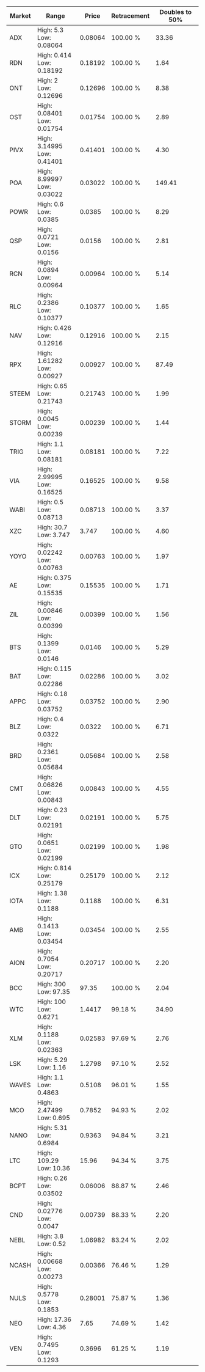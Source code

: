 | Market | Range | Price| Retracement | Doubles to 50% |
| --- | --- | --- | --- | --- |
| ADX | High: 5.3<br />Low: 0.08064 | 0.08064 | 100.00 % | 33.36 |
| RDN | High: 0.414<br />Low: 0.18192 | 0.18192 | 100.00 % | 1.64 |
| ONT | High: 2<br />Low: 0.12696 | 0.12696 | 100.00 % | 8.38 |
| OST | High: 0.08401<br />Low: 0.01754 | 0.01754 | 100.00 % | 2.89 |
| PIVX | High: 3.14995<br />Low: 0.41401 | 0.41401 | 100.00 % | 4.30 |
| POA | High: 8.99997<br />Low: 0.03022 | 0.03022 | 100.00 % | 149.41 |
| POWR | High: 0.6<br />Low: 0.0385 | 0.0385 | 100.00 % | 8.29 |
| QSP | High: 0.0721<br />Low: 0.0156 | 0.0156 | 100.00 % | 2.81 |
| RCN | High: 0.0894<br />Low: 0.00964 | 0.00964 | 100.00 % | 5.14 |
| RLC | High: 0.2386<br />Low: 0.10377 | 0.10377 | 100.00 % | 1.65 |
| NAV | High: 0.426<br />Low: 0.12916 | 0.12916 | 100.00 % | 2.15 |
| RPX | High: 1.61282<br />Low: 0.00927 | 0.00927 | 100.00 % | 87.49 |
| STEEM | High: 0.65<br />Low: 0.21743 | 0.21743 | 100.00 % | 1.99 |
| STORM | High: 0.0045<br />Low: 0.00239 | 0.00239 | 100.00 % | 1.44 |
| TRIG | High: 1.1<br />Low: 0.08181 | 0.08181 | 100.00 % | 7.22 |
| VIA | High: 2.99995<br />Low: 0.16525 | 0.16525 | 100.00 % | 9.58 |
| WABI | High: 0.5<br />Low: 0.08713 | 0.08713 | 100.00 % | 3.37 |
| XZC | High: 30.7<br />Low: 3.747 | 3.747 | 100.00 % | 4.60 |
| YOYO | High: 0.02242<br />Low: 0.00763 | 0.00763 | 100.00 % | 1.97 |
| AE | High: 0.375<br />Low: 0.15535 | 0.15535 | 100.00 % | 1.71 |
| ZIL | High: 0.00846<br />Low: 0.00399 | 0.00399 | 100.00 % | 1.56 |
| BTS | High: 0.1399<br />Low: 0.0146 | 0.0146 | 100.00 % | 5.29 |
| BAT | High: 0.115<br />Low: 0.02286 | 0.02286 | 100.00 % | 3.02 |
| APPC | High: 0.18<br />Low: 0.03752 | 0.03752 | 100.00 % | 2.90 |
| BLZ | High: 0.4<br />Low: 0.0322 | 0.0322 | 100.00 % | 6.71 |
| BRD | High: 0.2361<br />Low: 0.05684 | 0.05684 | 100.00 % | 2.58 |
| CMT | High: 0.06826<br />Low: 0.00843 | 0.00843 | 100.00 % | 4.55 |
| DLT | High: 0.23<br />Low: 0.02191 | 0.02191 | 100.00 % | 5.75 |
| GTO | High: 0.0651<br />Low: 0.02199 | 0.02199 | 100.00 % | 1.98 |
| ICX | High: 0.814<br />Low: 0.25179 | 0.25179 | 100.00 % | 2.12 |
| IOTA | High: 1.38<br />Low: 0.1188 | 0.1188 | 100.00 % | 6.31 |
| AMB | High: 0.1413<br />Low: 0.03454 | 0.03454 | 100.00 % | 2.55 |
| AION | High: 0.7054<br />Low: 0.20717 | 0.20717 | 100.00 % | 2.20 |
| BCC | High: 300<br />Low: 97.35 | 97.35 | 100.00 % | 2.04 |
| WTC | High: 100<br />Low: 0.6271 | 1.4417 | 99.18 % | 34.90 |
| XLM | High: 0.1188<br />Low: 0.02363 | 0.02583 | 97.69 % | 2.76 |
| LSK | High: 5.29<br />Low: 1.16 | 1.2798 | 97.10 % | 2.52 |
| WAVES | High: 1.1<br />Low: 0.4863 | 0.5108 | 96.01 % | 1.55 |
| MCO | High: 2.47499<br />Low: 0.695 | 0.7852 | 94.93 % | 2.02 |
| NANO | High: 5.31<br />Low: 0.6984 | 0.9363 | 94.84 % | 3.21 |
| LTC | High: 109.29<br />Low: 10.36 | 15.96 | 94.34 % | 3.75 |
| BCPT | High: 0.26<br />Low: 0.03502 | 0.06006 | 88.87 % | 2.46 |
| CND | High: 0.02776<br />Low: 0.0047 | 0.00739 | 88.33 % | 2.20 |
| NEBL | High: 3.8<br />Low: 0.52 | 1.06982 | 83.24 % | 2.02 |
| NCASH | High: 0.00668<br />Low: 0.00273 | 0.00366 | 76.46 % | 1.29 |
| NULS | High: 0.5778<br />Low: 0.1853 | 0.28001 | 75.87 % | 1.36 |
| NEO | High: 17.36<br />Low: 4.36 | 7.65 | 74.69 % | 1.42 |
| VEN | High: 0.7495<br />Low: 0.1293 | 0.3696 | 61.25 % | 1.19 |
